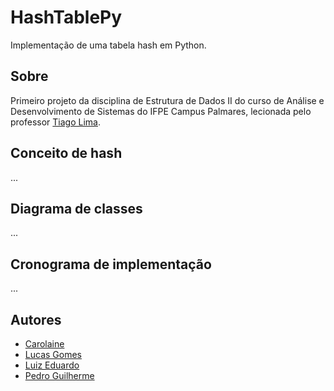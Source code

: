 # HashTablePy
Implementação de uma tabela hash em Python.

## Sobre
Primeiro projeto da disciplina de Estrutura de Dados II do curso de Análise e Desenvolvimento de Sistemas do IFPE Campus Palmares, lecionada pelo professor [Tiago Lima](https://github.com/tiagopessoalima). 

## Conceito de hash
...

## Diagrama de classes
...

## Cronograma de implementação
...

## Autores
- [Carolaine](https://github.com/???)
- [Lucas Gomes](https://github.com/LucasLins13)
- [Luiz Eduardo](https://github.com/luizeduardo-yk)
- [Pedro Guilherme](https://github.com/PedroGuilhermeYS)
